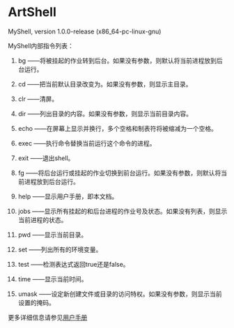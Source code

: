 # ArtShell

MyShell, version 1.0.0-release (x86_64-pc-linux-gnu)

MyShell内部指令列表：

1)	bg <job> ——将被挂起的作业<job>转到后台。如果没有<job>参数，则默认将当前进程放到后台运行。

2)	cd <directory>  ——把当前默认目录改变为<directory>。如果没有<directory>参数，则显示主目录。

3)	clr  ——清屏。

4)	dir <directory>  ——列出目录<directory>的内容。如果没有<directory>参数，则显示当前目录内容。

5)	echo <comment>  ——在屏幕上显示<comment>并换行，多个空格和制表符将被缩减为一个空格。

6)	exec <command> ——执行命令<command>替换当前运行这个命令的进程。

7)	exit  ——退出shell。

8)	fg <job> ——将后台运行或挂起的作业<job>切换到前台运行。如果没有<job>参数，则默认将当前进程放到后台运行。

9)	help ——显示用户手册，即本文档。

10)	jobs <job> ——显示所有挂起的和后台进程的作业号及状态。如果没有列表，则显示当前进程的状态。

11)	pwd ——显示当前目录。

12)	set  ——列出所有的环境变量。

13)	test <expression> ——检测表达式<expression>返回true还是false。

14)	time ——显示当前时间。

15)	umask <mask> ——设定新创建文件或目录的访问特权。如果没有<mask>参数，则显示当前设置的掩码。

更多详细信息请参见[用户手册](./doc/用户手册.md)